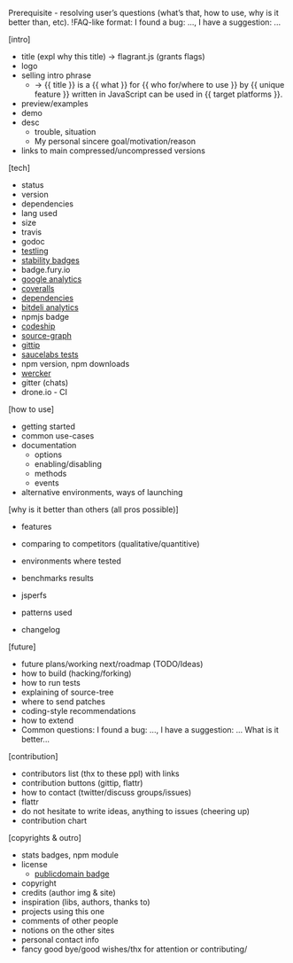 
Prerequisite - resolving user’s questions (what’s that, how to use, why is it better than, etc).
!FAQ-like format: I found a bug: ..., I have a suggestion: ...

[intro]

* title (expl why this title) → flagrant.js (grants flags)
* logo
* selling intro phrase
	* → {{ title }} is a {{ what }} for {{ who for/where to use }} by {{ unique feature }} written in JavaScript can be used in {{ target platforms }}.
* preview/examples
* demo
* desc
	* trouble, situation
	* My personal sincere goal/motivation/reason
* links to main compressed/uncompressed versions

[tech]

* status
* version
* dependencies
* lang used
* size
* travis
* godoc
* [testling](https://ci.testling.com/)
* [stability badges](https://github.com/hughsk/stability-badges)
* badge.fury.io
* [google analytics](https://github.com/igrigorik/ga-beacon)
* [coveralls](https://coveralls.io/)
* [dependencies](https://david-dm.org/)
* [bitdeli analytics](https://bitdeli.com/)
* npmjs badge
* [codeship](https://codeship.io)
* [source-graph](https://sourcegraph.com/github.com/oliver-moran/custom-elements)
* [gittip](https://www.gittip.com/)
* [saucelabs tests](https://saucelabs.com/home)
* npm version, npm downloads
* [wercker](https://app.wercker.com/sessions/new)
* gitter (chats)
* drone.io - CI

[how to use]

* getting started
* common use-cases
* documentation
	* options
	* enabling/disabling
	* methods
	* events
* alternative environments, ways of launching

[why is it better than others (all pros possible)]

* features
* comparing to competitors (qualitative/quantitive)
* environments where tested
* benchmarks results
* jsperfs
* patterns used

* changelog

[future]

* future plans/working next/roadmap (TODO/Ideas)
* how to build (hacking/forking)
* how to run tests
* explaining of source-tree
* where to send patches
* coding-style recommendations
* how to extend
* Common questions: I found a bug: ..., I have a suggestion: ... What is it better...

[contribution]

* contributors list (thx to these ppl) with links
* contribution buttons (gittip, flattr)
* how to contact (twitter/discuss groups/issues)
* flattr
* do not hesitate to write ideas, anything to issues (cheering up)
* contribution chart

[copyrights & outro]

* stats badges, npm module
* license
	* [publicdomain badge](http://creativecommons.org/publicdomain/zero/1.0/)
* copyright
* credits (author img & site)
* inspiration (libs, authors, thanks to)
* projects using this one
* comments of other people
* notions on the other sites
* personal contact info
* fancy good bye/good wishes/thx for attention or contributing/

